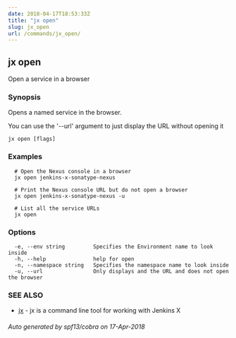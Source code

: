 ```yaml
---
date: 2018-04-17T18:53:33Z
title: "jx open"
slug: jx_open
url: /commands/jx_open/
---
```

## jx open

Open a service in a browser

### Synopsis

Opens a named service in the browser. 

You can use the '--url' argument to just display the URL without opening it

```
jx open [flags]
```

### Examples

```
  # Open the Nexus console in a browser
  jx open jenkins-x-sonatype-nexus
  
  # Print the Nexus console URL but do not open a browser
  jx open jenkins-x-sonatype-nexus -u
  
  # List all the service URLs
  jx open
```

### Options

```
  -e, --env string         Specifies the Environment name to look inside
  -h, --help               help for open
  -n, --namespace string   Specifies the namespace name to look inside
  -u, --url                Only displays and the URL and does not open the browser
```

### SEE ALSO

* [jx](/commands/jx/)	 - jx is a command line tool for working with Jenkins X

###### Auto generated by spf13/cobra on 17-Apr-2018
